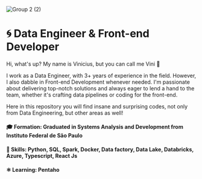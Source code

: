 ![Group 2 (2)](https://github.com/vinxcin/vinxcin/assets/87454265/b2a0e4a6-d471-43f4-bd06-aadd53a00d86)
# 🌀 Data Engineer & Front-end Developer

####
Hi, what's up? My name is Vinicius, but you can call me Vini 🐝

I work as a Data Engineer, with 3+ years of experience in the field. However, I also dabble in Front-end Development whenever needed. I'm passionate about delivering top-notch solutions and always eager to lend a hand to the team, whether it's crafting data pipelines or coding for the front-end.

Here in this repository you will find insane and surprising codes, not only from Data Engineering, but other areas as well!

#### 🎓 Formation: Graduated in Systems Analysis and Development from Instituto Federal de São Paulo
#### 🎯 Skills: Python, SQL, Spark, Docker, Data factory, Data Lake, Databricks, Azure, Typescript, React Js
#### ⚛️ Learning: Pentaho
